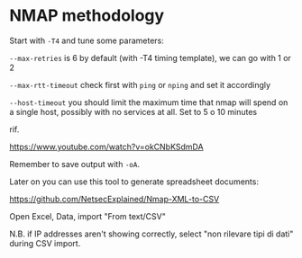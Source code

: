 # NMAP methodology

Start with `-T4` and tune some parameters:

`--max-retries` is 6 by default (with -T4 timing template), we can go with 1 or 2

`--max-rtt-timeout` check first with `ping` or `nping` and set it accordingly

`--host-timeout` you should limit the maximum time that nmap will spend on a single host, possibly with no services at all. Set to 5 o 10 minutes

rif.

https://www.youtube.com/watch?v=okCNbKSdmDA

Remember to save output with `-oA`.

Later on you can use this tool to generate spreadsheet documents:

https://github.com/NetsecExplained/Nmap-XML-to-CSV

Open Excel, Data, import "From text/CSV"

N.B. if IP addresses aren't showing correctly, select "non rilevare tipi di dati" during CSV import.





